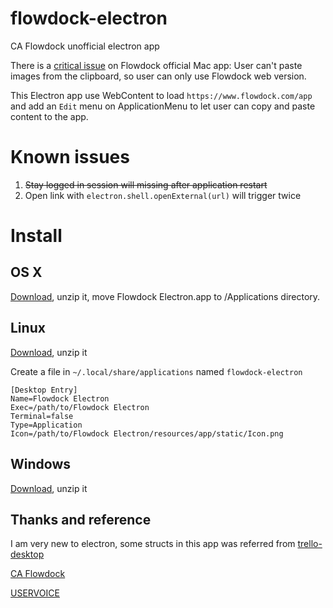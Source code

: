 # flowdock-electron
CA Flowdock unofficial electron app

There is a [critical issue](https://flowdock.uservoice.com/forums/36827-general/suggestions/5631691-allow-pasting-images-from-the-clipboard?page=1&per_page=20) on Flowdock official Mac app: User can't paste images from the clipboard, so user can only use Flowdock web version.

This Electron app use WebContent to load `https://www.flowdock.com/app` and add an `Edit` menu on ApplicationMenu to let user can copy and paste content to the app.

# Known issues

1. ~~Stay logged in session will missing after application restart~~
2. Open link with `electron.shell.openExternal(url)` will trigger twice

# Install

## OS X

[Download](https://github.com/DonaldChiang/flowdock-electron/releases/tag/0.1.2), unzip it, move Flowdock Electron.app to /Applications directory.

## Linux

[Download](https://github.com/DonaldChiang/flowdock-electron/releases/tag/0.1.2), unzip it

Create a file in `~/.local/share/applications` named `flowdock-electron`

```
[Desktop Entry]
Name=Flowdock Electron
Exec=/path/to/Flowdock Electron
Terminal=false
Type=Application
Icon=/path/to/Flowdock Electron/resources/app/static/Icon.png
```

## Windows

[Download](https://github.com/DonaldChiang/flowdock-electron/releases/tag/0.1.2), unzip it

## Thanks and reference

I am very new to electron, some structs in this app was referred from [trello-desktop](https://github.com/danielchatfield/trello-desktop)

[CA Flowdock](https://www.flowdock.com)

[USERVOICE](https://flowdock.uservoice.com/forums/36827-general/suggestions/5631691-allow-pasting-images-from-the-clipboard)
